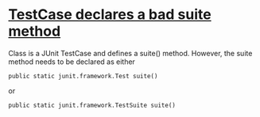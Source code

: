 # [TestCase declares a bad suite method](https://spotbugs.readthedocs.io/en/latest/bugDescriptions.html#IJU_BAD_SUITE_METHOD)

 Class is a JUnit TestCase and defines a suite() method.
However, the suite method needs to be declared as either

    public static junit.framework.Test suite()

or

    public static junit.framework.TestSuite suite()